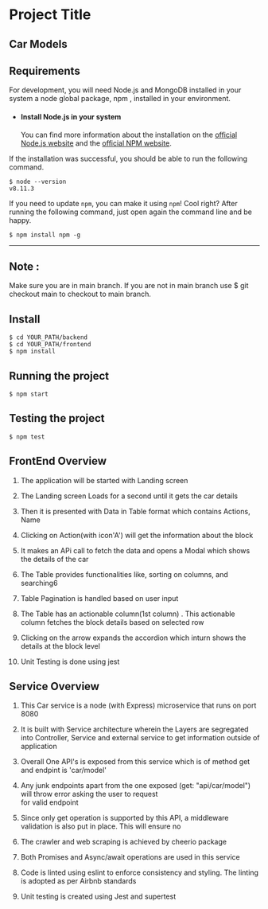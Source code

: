 # Project Title
Car Models
---
## Requirements

For development, you will need Node.js and MongoDB installed in your system a node global package, npm , installed in your environment.
- #### Install Node.js in your system
   You can find more information about the installation on the [official Node.js website](https://nodejs.org/) and the [official NPM website](https://npmjs.org/).

If the installation was successful, you should be able to run the following command.

    $ node --version
    v8.11.3

If you need to update `npm`, you can make it using `npm`! Cool right? After running the following command, just open again the command line and be happy.

    $ npm install npm -g
---
## Note :
   Make sure you are in main branch.
   If you are not in main branch use 
   $ git checkout main 
   to checkout to main branch.
## Install
    $ cd YOUR_PATH/backend
    $ cd YOUR_PATH/frontend
    $ npm install
## Running the project

    $ npm start

## Testing the project

    $ npm test

## FrontEnd Overview

1. The application will be started with Landing screen

2. The Landing screen Loads for a second until it gets the car  details

3. Then it is presented with Data in Table format which contains Actions, Name

4. Clicking on Action(with icon'A') will get the information about the block

5. It makes an APi call to fetch the data and opens a Modal which shows the details of the car

6. The Table provides functionalities like, sorting on columns, and searching6

7. Table Pagination is handled based on user input

8. The Table has an actionable column(1st column) . 
    This actionable column fetches the block details  based on selected row

9. Clicking on the arrow expands the accordion which inturn shows the details at the block level

10. Unit Testing is done using jest


## Service Overview

1. This Car service is a node (with Express) microservice that runs on port 8080

2. It is built with Service architecture wherein the Layers are segregated into Controller, Service and
   external service to get information outside of application

3. Overall One API's is exposed from this service which is of method get and endpint is 'car/model' 

4. Any junk endpoints apart from the one exposed (get: "api/car/model") will throw error asking the user to request      
   for valid endpoint

5. Since only get operation is supported by this API, a middleware validation is also put in place.
   This will ensure no 

6. The crawler and web scraping is achieved by cheerio package

7. Both Promises and Async/await operations are used in this service

8. Code is linted using eslint to enforce consistency and styling. The linting is adopted as per Airbnb standards

9. Unit testing is created using Jest and supertest






















